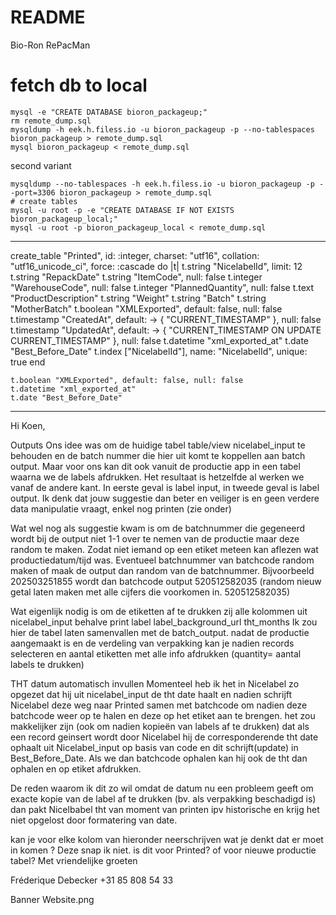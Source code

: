 # README

Bio-Ron RePacMan

# fetch db to local

    mysql -e "CREATE DATABASE bioron_packageup;"
    rm remote_dump.sql
    mysqldump -h eek.h.filess.io -u bioron_packageup -p --no-tablespaces bioron_packageup > remote_dump.sql
    mysql bioron_packageup < remote_dump.sql

second variant

    mysqldump --no-tablespaces -h eek.h.filess.io -u bioron_packageup -p --port=3306 bioron_packageup > remote_dump.sql
    # create tables
    mysql -u root -p -e "CREATE DATABASE IF NOT EXISTS bioron_packageup_local;"
    mysql -u root -p bioron_packageup_local < remote_dump.sql


----

  create_table "Printed", id: :integer, charset: "utf16", collation: "utf16_unicode_ci", force: :cascade do |t|
    t.string "NicelabelId", limit: 12
    t.string "RepackDate"
    t.string "ItemCode", null: false
    t.integer "WarehouseCode", null: false
    t.integer "PlannedQuantity", null: false
    t.text "ProductDescription"
    t.string "Weight"
    t.string "Batch"
    t.string "MotherBatch"
    t.boolean "XMLExported", default: false, null: false
    t.timestamp "CreatedAt", default: -> { "CURRENT_TIMESTAMP" }, null: false
    t.timestamp "UpdatedAt", default: -> { "CURRENT_TIMESTAMP ON UPDATE CURRENT_TIMESTAMP" }, null: false
    t.datetime "xml_exported_at"
    t.date "Best_Before_Date"
    t.index ["NicelabelId"], name: "NicelabelId", unique: true
  end


    t.boolean "XMLExported", default: false, null: false
    t.datetime "xml_exported_at"
    t.date "Best_Before_Date"

----

Hi Koen,

Outputs
Ons idee was om de huidige tabel table/view nicelabel_input te behouden en de batch nummer die hier uit komt te koppellen aan batch output.
Maar voor ons kan dit ook vanuit de productie app in een tabel waarna we de labels afdrukken. Het resultaat is hetzelfde al werken we vanaf de andere kant.
In eerste geval is label input, in tweede geval is label output.
Ik denk dat jouw suggestie dan beter en veiliger is en geen verdere data manipulatie vraagt, enkel nog printen (zie onder)

Wat wel nog als suggestie kwam is om de batchnummer die gegeneerd wordt bij de output niet 1-1 over te nemen van de productie maar deze random te maken. Zodat niet iemand op een etiket meteen kan aflezen wat productiedatum/tijd was. Eventueel batchnummer van batchcode random maken of maak de output dan random van de batchnummer.
Bijvoorbeeld 202503251855 wordt dan batchcode output 520512582035 (random nieuw getal laten maken met alle cijfers die voorkomen in. 520512582035)

Wat eigenlijk nodig is om de etiketten af te drukken zij alle kolommen uit nicelabel_input
behalve
print label
label_background_url
tht_months
Ik zou hier de tabel laten samenvallen met de batch_output. nadat de productie aangemaakt is en de verdeling van verpakking kan je nadien records selecteren en aantal etiketten met alle info afdrukken (quantity= aantal labels te drukken)

THT datum automatisch invullen
Momenteel heb ik het in Nicelabel zo opgezet dat hij uit nicelabel_input de tht date haalt en nadien schrijft Nicelabel deze weg naar Printed samen met batchcode om nadien deze batchcode weer op te halen en deze op het etiket aan te brengen.
het zou makkelijker zijn (ook om nadien kopieën van labels af te drukken) dat als een record geinsert wordt door Nicelabel hij de corresponderende tht date ophaalt uit Nicelabel_input op basis van code en dit schrijft(update) in Best_Before_Date.
Als we dan batchcode ophalen kan hij ook de tht dan ophalen en op etiket afdrukken.

De reden waarom ik dit zo wil omdat de datum nu een probleem geeft om exacte kopie van de label af te drukken (bv. als verpakking beschadigd is) dan pakt Nicelbabel tht van moment van printen ipv historische en krijg het niet opgelost door formatering van date.

kan je voor elke kolom van hieronder neerschrijven wat je denkt dat er moet in komen ?
Deze snap ik niet. is dit voor Printed? of voor nieuwe productie tabel?
Met vriendelijke groeten

Fréderique Debecker
+31 85 808 54 33

Banner Website.png
